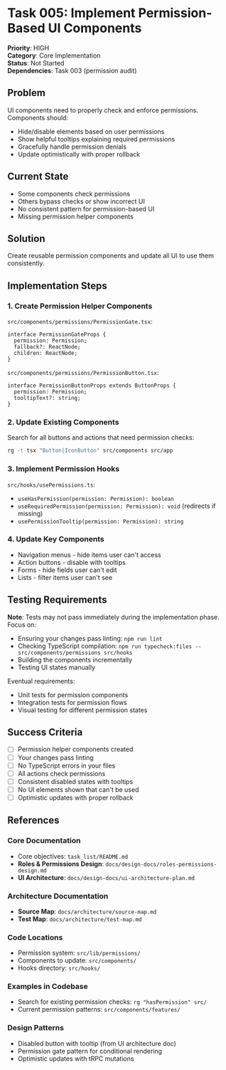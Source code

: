 # Task 005: Implement Permission-Based UI Components

**Priority**: HIGH  
**Category**: Core Implementation  
**Status**: Not Started  
**Dependencies**: Task 003 (permission audit)

## Problem

UI components need to properly check and enforce permissions. Components should:

- Hide/disable elements based on user permissions
- Show helpful tooltips explaining required permissions
- Gracefully handle permission denials
- Update optimistically with proper rollback

## Current State

- Some components check permissions
- Others bypass checks or show incorrect UI
- No consistent pattern for permission-based UI
- Missing permission helper components

## Solution

Create reusable permission components and update all UI to use them consistently.

## Implementation Steps

### 1. Create Permission Helper Components

`src/components/permissions/PermissionGate.tsx`:

```tsx
interface PermissionGateProps {
  permission: Permission;
  fallback?: ReactNode;
  children: ReactNode;
}
```

`src/components/permissions/PermissionButton.tsx`:

```tsx
interface PermissionButtonProps extends ButtonProps {
  permission: Permission;
  tooltipText?: string;
}
```

### 2. Update Existing Components

Search for all buttons and actions that need permission checks:

```bash
rg -t tsx "Button|IconButton" src/components src/app
```

### 3. Implement Permission Hooks

`src/hooks/usePermissions.ts`:

- `useHasPermission(permission: Permission): boolean`
- `useRequiredPermission(permission: Permission): void` (redirects if missing)
- `usePermissionTooltip(permission: Permission): string`

### 4. Update Key Components

- Navigation menus - hide items user can't access
- Action buttons - disable with tooltips
- Forms - hide fields user can't edit
- Lists - filter items user can't see

## Testing Requirements

**Note**: Tests may not pass immediately during the implementation phase. Focus on:

- Ensuring your changes pass linting: `npm run lint`
- Checking TypeScript compilation: `npm run typecheck:files -- src/components/permissions src/hooks`
- Building the components incrementally
- Testing UI states manually

Eventual requirements:

- Unit tests for permission components
- Integration tests for permission flows
- Visual testing for different permission states

## Success Criteria

- [ ] Permission helper components created
- [ ] Your changes pass linting
- [ ] No TypeScript errors in your files
- [ ] All actions check permissions
- [ ] Consistent disabled states with tooltips
- [ ] No UI elements shown that can't be used
- [ ] Optimistic updates with proper rollback

## References

### Core Documentation

- Core objectives: `task_list/README.md`
- **Roles & Permissions Design**: `docs/design-docs/roles-permissions-design.md`
- **UI Architecture**: `docs/design-docs/ui-architecture-plan.md`

### Architecture Documentation

- **Source Map**: `docs/architecture/source-map.md`
- **Test Map**: `docs/architecture/test-map.md`

### Code Locations

- Permission system: `src/lib/permissions/`
- Components to update: `src/components/`
- Hooks directory: `src/hooks/`

### Examples in Codebase

- Search for existing permission checks: `rg "hasPermission" src/`
- Current permission patterns: `src/components/features/`

### Design Patterns

- Disabled button with tooltip (from UI architecture doc)
- Permission gate pattern for conditional rendering
- Optimistic updates with tRPC mutations
